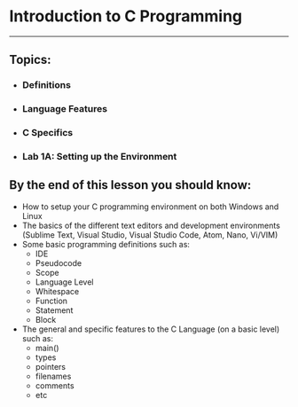 # Introduction to C Programming

---

## Topics:

* ### Definitions
* ### Language Features
* ### C Specifics
* ### Lab 1A: Setting up the Environment

## By the end of this lesson you should know:

* How to setup your C programming environment on both Windows and Linux
* The basics of the different text editors and development environments \(Sublime Text, Visual Studio, Visual Studio Code, Atom, Nano, Vi/VIM\)
* Some basic programming definitions such as:
  * IDE
  * Pseudocode
  * Scope
  * Language Level
  * Whitespace
  * Function
  * Statement
  * Block
* The general and specific features to the C Language \(on a basic level\) such as:
  * main\(\)
  * types
  * pointers
  * filenames
  * comments
  * etc



